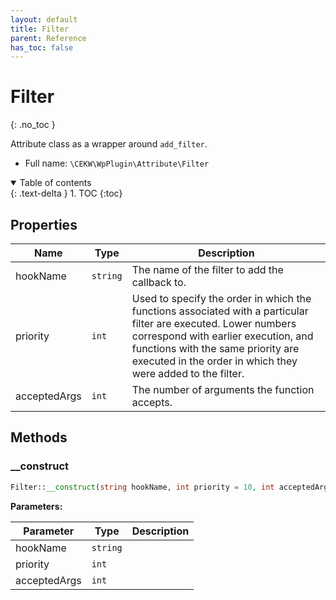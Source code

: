 ```yaml
---
layout: default
title: Filter
parent: Reference
has_toc: false
---
```


# Filter
{: .no_toc }

Attribute class as a wrapper around `add_filter`.



* Full name: `\CEKW\WpPlugin\Attribute\Filter`


<details open markdown="block">
  <summary>
    Table of contents
  </summary>
  {: .text-delta }
1. TOC
{:toc}
</details>


## Properties

| Name | Type | Description |
|------|------|-------------|
| hookName | `string` | The name of the filter to add the callback to.  |
| priority | `int` | Used to specify the order in which the functions associated with a particular filter are executed. Lower numbers correspond with earlier execution, and functions with the same priority are executed in the order in which they were added to the filter. |
| acceptedArgs | `int` | The number of arguments the function accepts.  |

## Methods
### __construct 




```php
Filter::__construct(string hookName, int priority = 10, int acceptedArgs = 1)
```


**Parameters:**

| Parameter | Type | Description |
|-----------|------|-------------|
| hookName | `string` |  |
| priority | `int` |  |
| acceptedArgs | `int` |  |



